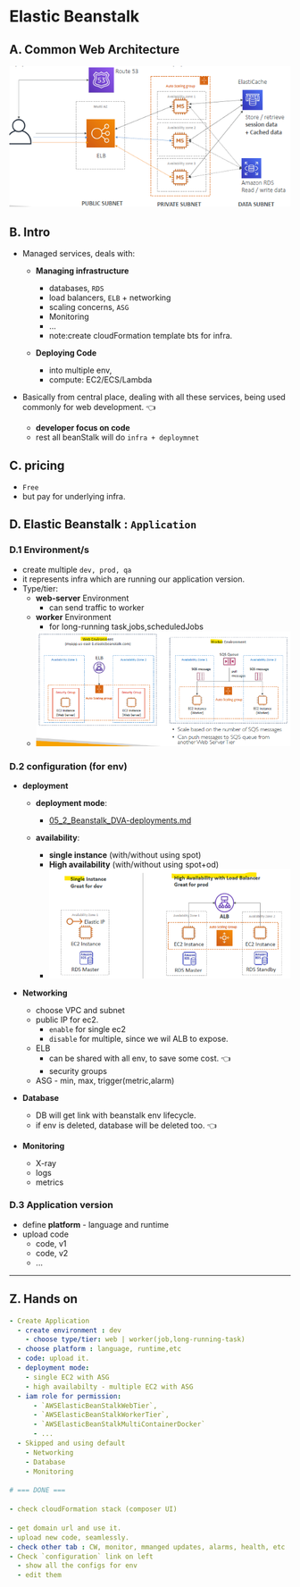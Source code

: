 # Elastic Beanstalk 
## A. Common **Web** Architecture
![img.png](img.png)

## B. Intro
- Managed services, deals with:
  - **Managing infrastructure**
    - databases, `RDS`
    - load balancers, `ELB` + networking
    - scaling concerns, `ASG`
    - Monitoring
    - ...
    - note:create cloudFormation template bts for infra.
    
  - **Deploying Code**
    - into multiple env, 
    - compute: EC2/ECS/Lambda
    
- Basically from central place, dealing with all these services, being used commonly for web development. :point_left:
  - **developer focus on code**
  - rest all beanStalk will do `infra + deploymnet`

## C. pricing
- `Free` 
- but pay for underlying infra.

## D. Elastic Beanstalk : `Application`
### D.1 **Environment/s**
- create multiple `dev, prod, qa`
- it represents infra which are running our application version.
- Type/tier:
  - **web-server**  Environment
    - can send traffic to worker
  - **worker** Environment
    - for long-running task,jobs,scheduledJobs
  - ![img.png](../99_img/compute/img.png)
  
### D.2 **configuration (for env)**
- **deployment** 
  - **deployment mode**:
    - [05_2_Beanstalk_DVA-deployments.md](05_2_Beanstalk_DVA-deployments.md)
    
  - **availability**:
    - **single instance** (with/without using spot)
    - **High availability** (with/without using spot+od)
    - ![img_1.png](../99_img/compute/img_1.png)
  
- **Networking**
  - choose VPC and subnet
  - public IP for ec2.
    - `enable` for single ec2
    - `disable` for multiple, since we wil ALB to expose.
  - ELB 
    - can be shared with all env, to save some cost. :point_left:
    - security groups
  - ASG - min, max, trigger(metric,alarm)
  
- **Database**
  - DB will get link with beanstalk env lifecycle.
  - if env is deleted, database will be deleted too. :point_left:
  
- **Monitoring**
  - X-ray
  - logs
  - metrics

### D.3 **Application version** 
- define **platform** - language and runtime
- upload code
  - code, v1
  - code, v2
  - ...
      
---
## Z. Hands on
```yaml
- Create Application
  - create environment : dev
    - choose type/tier: web | worker(job,long-running-task)
  - choose platform : language, runtime,etc 
  - code: upload it.
  - deployment mode:
    - single EC2 with ASG 
    - high availabilty - multiple EC2 with ASG
  - iam role for permission:
      - `AWSElasticBeanStalkWebTier`,
      - `AWSElasticBeanStalkWorkerTier`, 
      - `AWSElasticBeanStalkMultiContainerDocker`
      - ...
  - Skipped and using default
    - Networking
    - Database
    - Monitoring
  
# === DONE === 
  
- check cloudFormation stack (composer UI)

- get domain url and use it.
- upload new code, seamlessly.
- check other tab : CW, monitor, mmanged updates, alarms, health, etc
- Check `configuration` link on left
  - show all the configs for env
  - edit them

```
